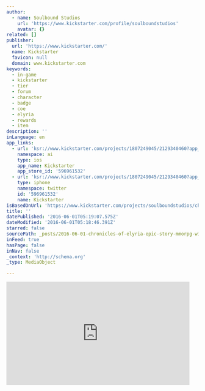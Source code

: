 ```yaml
---
author:
  - name: Soulbound Studios
    url: 'https://www.kickstarter.com/profile/soulboundstudios'
    avatar: {}
related: []
publisher:
  url: 'https://www.kickstarter.com/'
  name: Kickstarter
  favicon: null
  domain: www.kickstarter.com
keywords:
  - in-game
  - kickstarter
  - tier
  - forum
  - character
  - badge
  - coe
  - elyria
  - rewards
  - item
description: ''
inLanguage: en
app_links:
  - url: 'ksr://www.kickstarter.com/projects/1807249045/2129340460?app_banner=1'
    namespace: ai
    type: ios
    app_name: Kickstarter
    app_store_id: '596961532'
  - url: 'ksr://www.kickstarter.com/projects/1807249045/2129340460?app_banner=1'
    type: iphone
    namespace: twitter
    id: '596961532'
    name: Kickstarter
isBasedOnUrl: 'https://www.kickstarter.com/projects/soulboundstudios/chronicles-of-elyria-epic-story-mmorpg-with-aging/description'
title: ''
datePublished: '2016-06-01T05:19:07.575Z'
dateModified: '2016-06-01T05:18:46.391Z'
starred: false
sourcePath: _posts/2016-06-01-chronicles-of-elyria-epic-story-mmorpg-with-aging-and-death.md
inFeed: true
hasPage: false
inNav: false
_context: 'http://schema.org'
_type: MediaObject

---
```

<iframe src="https://cdn.embedly.com/widgets/media.html?src=https%3A%2F%2Fwww.kickstarter.com%2Fprojects%2Fsoulboundstudios%2Fchronicles-of-elyria-epic-story-mmorpg-with-aging%2Fwidget%2Fvideo.html&amp;url=https%3A%2F%2Fwww.kickstarter.com%2Fprojects%2Fsoulboundstudios%2Fchronicles-of-elyria-epic-story-mmorpg-with-aging&amp;image=https%3A%2F%2Fksr-ugc.imgix.net%2Fassets%2F012%2F428%2F555%2Fb1909da886c5c2d2b0862e65acf50729_original.jpg%3Fw%3D560%26h%3D315%26fit%3Dfill%26bg%3D14E06D%26v%3D1463760688%26auto%3Dformat%26q%3D92%26s%3D3f17ff4d059d25278e0e4a0bcb26dabd&amp;key=b7d04c9b404c499eba89ee7072e1c4f7&amp;type=text%2Fhtml&amp;schema=kickstarter" width="480" height="270" scrolling="no" frameborder="0" allowfullscreen="" style=""></iframe>
